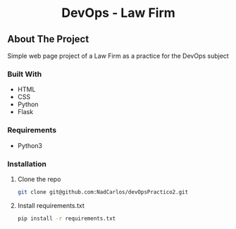 <!-- PROJECT LOGO -->
<h1 align="center">DevOps - Law Firm</h1>

<!-- ABOUT THE PROJECT -->
## About The Project
<p>Simple web page project of a Law Firm as a practice for the DevOps subject</p>

### Built With

- HTML
- CSS
- Python
- Flask

### Requirements

- Python3

### Installation

1. Clone the repo
   ```sh
   git clone git@github.com:NadCarlos/devOpsPractico2.git
   ```
2. Install requirements.txt
   ```sh
   pip install -r requirements.txt
   ```
